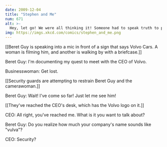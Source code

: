 ```yaml
---
date: 2009-12-04
title: "Stephen and Me"
num: 671
alt: >-
  Hey, let go! We were all thinking it! Someone had to speak truth to power!
img: https://imgs.xkcd.com/comics/stephen_and_me.png
---
```

[[Beret Guy is speaking into a mic in front of a sign that says Volvo Cars. A woman is filming him, and another is walking by with a briefcase.]]

Beret Guy: I'm documenting my quest to meet with the CEO of Volvo.

Businesswoman: Get lost.

[[Security guards are attempting to restrain Beret Guy and the camerawoman.]]

Beret Guy: Wait! I've come so far! Just let me see him!

[[They've reached the CEO's desk, which has the Volvo logo on it.]]

CEO: All right, you've reached me. What is it you want to talk about?

Beret Guy: Do you realize how much your company's name sounds like "vulva"?

CEO: Security?


